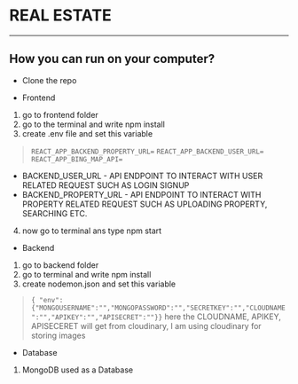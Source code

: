 # REAL ESTATE
---
## How you can run on your computer?
- Clone the repo
* Frontend
1. go to frontend folder
2. go to the terminal and write npm install
3. create .env file and set this variable

> `REACT_APP_BACKEND_PROPERTY_URL=`
> `REACT_APP_BACKEND_USER_URL=`
> `REACT_APP_BING_MAP_API=`
* BACKEND_USER_URL - API ENDPOINT TO INTERACT WITH USER RELATED REQUEST SUCH AS LOGIN SIGNUP
* BACKEND_PROPERTY_URL - API ENDPOINT TO INTERACT WITH PROPERTY RELATED REQUEST SUCH AS UPLOADING PROPERTY, SEARCHING ETC.
4. now go to terminal ans type npm start


* Backend
1. go to backend folder
2. go to terminal and write npm install
3. create nodemon.json and set this variable
>  `{ "env":{"MONGOUSERNAME":"","MONGOPASSWORD":"","SECRETKEY":"","CLOUDNAME":"","APIKEY":"","APISECRET":""}}`
> here the CLOUDNAME, APIKEY, APISECERET will get from cloudinary, I am using cloudinary for storing images

* Database
1. MongoDB used as a Database
